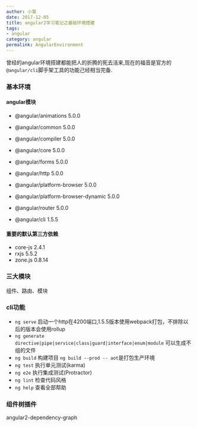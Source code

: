 ```yaml
---
author: 小莫
date: 2017-12-05
title: angular2学习笔记之基础环境搭建
tags:
- angular
category: angular
permalink: AngularEnvironment
---
```

曾经的angular环境搭建都能把人的折腾的死去活来,现在的福音是官方的`@angular/cli`脚手架工具的功能己经相当完备.
<!-- more -->


### 基本环境
#### angular模块
- @angular/animations 5.0.0
- @angular/common 5.0.0
- @angular/compiler 5.0.0
- @angular/core 5.0.0
- @angular/forms 5.0.0
- @angular/http 5.0.0
- @angular/platform-browser 5.0.0
- @angular/platform-browser-dynamic 5.0.0
- @angular/router 5.0.0

- @angular/cli 1.5.5

#### 重要的默认第三方依赖
- core-js 2.4.1
- rxjs 5.5.2
- zone.js 0.8.14

###  三大模块
组件、路由、模块

### cli功能
- `ng serve` 启动一个http在4200端口,1.5.5版本使用webpack打包，不排除以后的版本会使用rollup
- `ng generate directive|pipe|service|class|guard|interface|enum|module` 可以生成不组的文件
- `ng build` 构建项目 `ng build --prod -- aot`是打包生产环境
- `ng test` 执行单元测试(karma)
- `ng e2e`  执行集成测试(Protractor)
- `ng lint` 检查代码风格
- `ng help` 查看全部帮助

### 组件树插件
angular2-dependency-graph

